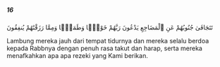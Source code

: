 ##### 16

<span class="ayah">تَتَجَافَىٰ جُنُوبُهُمْ عَنِ ٱلْمَضَاجِعِ يَدْعُونَ رَبَّهُمْ خَوْفًۭا وَطَمَعًۭا وَمِمَّا رَزَقْنَٰهُمْ يُنفِقُونَ</span>

<span class="ayah_translation">Lambung mereka jauh dari tempat tidurnya dan mereka selalu berdoa kepada Rabbnya dengan penuh rasa takut dan harap, serta mereka menafkahkan apa apa rezeki yang Kami berikan.</span>
